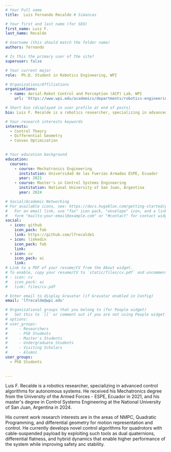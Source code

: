 ```yaml
---
# Your Full name
title:  Luis Fernando Recalde # Simancas

# Your first and last name (for SEO)
first_name: Luis F.
last_name: Recalde

# Username (this should match the folder name)
authors: fernando

# Is this the primary user of the site?
superuser: false

# Your current major 
role:  Ph.D. Student in Robotics Engineering, WPI

# Organizations/Affiliations
organizations:
  - name: Aerial-Robot Control and Perception (ACP) Lab, WPI
    url: 'https://www.wpi.edu/academics/departments/robotics-engineering/research/groups'

# Short bio (displayed in user profile at end of posts)
bio: Luis F. Recalde is a robotics researcher, specializing in advanced control algorithms for autonomous systems. He received his Mechatronics degree from the University of the Armed Forces - ESPE, Ecuador in 2021, and his master's degree in Control Systems Engineering at the National University of San Juan, Argentina in 2024. His current work research interests are in the areas of NMPC, Quadratic Programming, and differential geometry for motion representation and control. He currently develops novel control algorithms for quadrotors with cable-suspended payload by exploiting such tools as dual quaternions, differential flatness, and hybrid dynamics that enable higher performance of the system while improving safety anc stability.

# Your research interests keywords
interests:
  - Control Theory
  - Differential Geometry
  - Convex Optimization
  

# Your education background
education:
  courses:
    - course: Mechatronics Engineering
      institution: Universidad de las Fuerzas Armadas ESPE, Ecuador
      year: 2021 
    - course: Master's in Control Systems Engineering
      institution: National University of San Juan, Argentina
      year: 2024

# Social/Academic Networking
# For available icons, see: https://docs.hugoblox.com/getting-started/page-builder/#icons
#   For an email link, use "fas" icon pack, "envelope" icon, and a link in the
#   form "mailto:your-email@example.com" or "#contact" for contact widget.
social:
  - icon: github
    icon_pack: fab
    link: https://github.com/lfrecalde1
  - icon: linkedin
    icon_pack: fab
    link: 
  - icon: cv
    icon_pack: ai
    link:
# Link to a PDF of your resume/CV from the About widget.
# To enable, copy your resume/CV to `static/files/cv.pdf` and uncomment the lines below.
# - icon: cv
#   icon_pack: ai
#   link: files/cv.pdf

# Enter email to display Gravatar (if Gravatar enabled in Config)
email: 'lfrecalde@wpi.edu'

# Organizational groups that you belong to (for People widget)
#   Set this to `[]` or comment out if you are not using People widget.
# options: 
# user_groups:
#     - Researchers
#     - PhD Students
#     - Master's Students
#     - Undergraduate Students
#     - Visiting Scholars
#     - Alumni
user_groups:
  - PhD Students
  
  
---
```

Luis F. Recalde is a robotics researcher, specializing in advanced control algorithms for autonomous systems. He received his Mechatronics degree from the University of the Armed Forces - ESPE, Ecuador in 2021, and his master's degree in Control Systems Engineering at the National University of San Juan, Argentina in 2024.

His current work research interests are in the areas of NMPC, Quadratic Programming, and differential geometry for motion representation and control. He currently develops novel control algorithms for quadrotors with cable-suspended payload by exploiting such tools as dual quaternions, differential flatness, and hybrid dynamics that enable higher performance of the system while improving safety anc stability.

